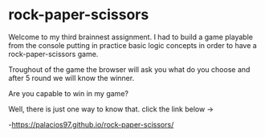# rock-paper-scissors

Welcome to my third brainnest assignment.
I had to build a game playable from the console putting in practice basic logic concepts in order to have a rock-paper-scissors game.

Troughout of the game the browser will ask you what do you choose and after 5 round we will know the winner.

Are you capable to win in my game?

Well, there is just one way to know that. click the link below ->

-https://palacios97.github.io/rock-paper-scissors/
